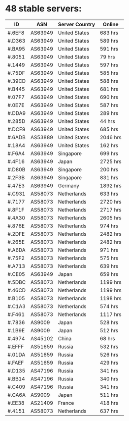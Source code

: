 # 48 stable servers:

| ID | ASN | Server Country | Online |
| ------ | ------ | ------ | ------ |
| #.6EF8 | AS63949 | United States | 683 hrs |
| #.D363 | AS63949 | United States | 589 hrs |
| #.BA95 | AS63949 | United States | 591 hrs |
| #.8051 | AS63949 | United States | 79 hrs |
| #.1449 | AS63949 | United States | 597 hrs |
| #.75DF | AS63949 | United States | 585 hrs |
| #.39CD | AS63949 | United States | 588 hrs |
| #.B445 | AS63949 | United States | 681 hrs |
| #.07F7 | AS63949 | United States | 690 hrs |
| #.0E7E | AS63949 | United States | 587 hrs |
| #.DDA9 | AS63949 | United States | 289 hrs |
| #.285D | AS63949 | United States | 44 hrs |
| #.DCF9 | AS63949 | United States | 685 hrs |
| #.6ADB | AS53889 | United States | 2046 hrs |
| #.18A4 | AS63949 | United States | 162 hrs |
| #.F6A4 | AS63949 | Singapore | 699 hrs |
| #.4F16 | AS63949 | Japan | 2725 hrs |
| #.D80B | AS63949 | Singapore | 200 hrs |
| #.2F3B | AS63949 | Singapore | 831 hrs |
| #.47E3 | AS63949 | Germany | 1892 hrs |
| #.C931 | AS58073 | Netherlands | 633 hrs |
| #.7177 | AS58073 | Netherlands | 2720 hrs |
| #.8F1F | AS58073 | Netherlands | 2717 hrs |
| #.4A30 | AS58073 | Netherlands | 2605 hrs |
| #.876E | AS58073 | Netherlands | 974 hrs |
| #.2DFE | AS58073 | Netherlands | 2482 hrs |
| #.265E | AS58073 | Netherlands | 2482 hrs |
| #.A6DA | AS58073 | Netherlands | 971 hrs |
| #.75F2 | AS58073 | Netherlands | 575 hrs |
| #.A713 | AS58073 | Netherlands | 639 hrs |
| #.CE05 | AS63949 | Japan | 659 hrs |
| #.5DBC | AS58073 | Netherlands | 1199 hrs |
| #.46CD | AS58073 | Netherlands | 1199 hrs |
| #.B105 | AS58073 | Netherlands | 1198 hrs |
| #.C1A3 | AS58073 | Netherlands | 574 hrs |
| #.F461 | AS58073 | Netherlands | 1117 hrs |
| #.7836 | AS9009 | Japan | 528 hrs |
| #.1B9E | AS9009 | Japan | 512 hrs |
| #.4974 | AS45102 | China | 68 hrs |
| #.EFFF | AS51659 | Russia | 532 hrs |
| #.01DA | AS51659 | Russia | 526 hrs |
| #.FAEF | AS51659 | Russia | 429 hrs |
| #.D135 | AS47196 | Russia | 341 hrs |
| #.BB14 | AS47196 | Russia | 340 hrs |
| #.C409 | AS47196 | Russia | 341 hrs |
| #.CA6A | AS9009 | Japan | 511 hrs |
| #.EE38 | AS21409 | France | 418 hrs |
| #.4151 | AS58073 | Netherlands | 637 hrs |

